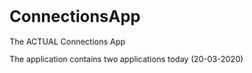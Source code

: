# ConnectionsApp
The ACTUAL Connections App

The application contains two applications today (20-03-2020)

